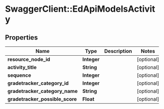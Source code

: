 # SwaggerClient::EdApiModelsActivity

## Properties
Name | Type | Description | Notes
------------ | ------------- | ------------- | -------------
**resource_node_id** | **Integer** |  | [optional] 
**activity_title** | **String** |  | [optional] 
**sequence** | **Integer** |  | [optional] 
**gradetracker_category_id** | **Integer** |  | [optional] 
**gradetracker_category_name** | **String** |  | [optional] 
**gradetracker_possible_score** | **Float** |  | [optional] 


